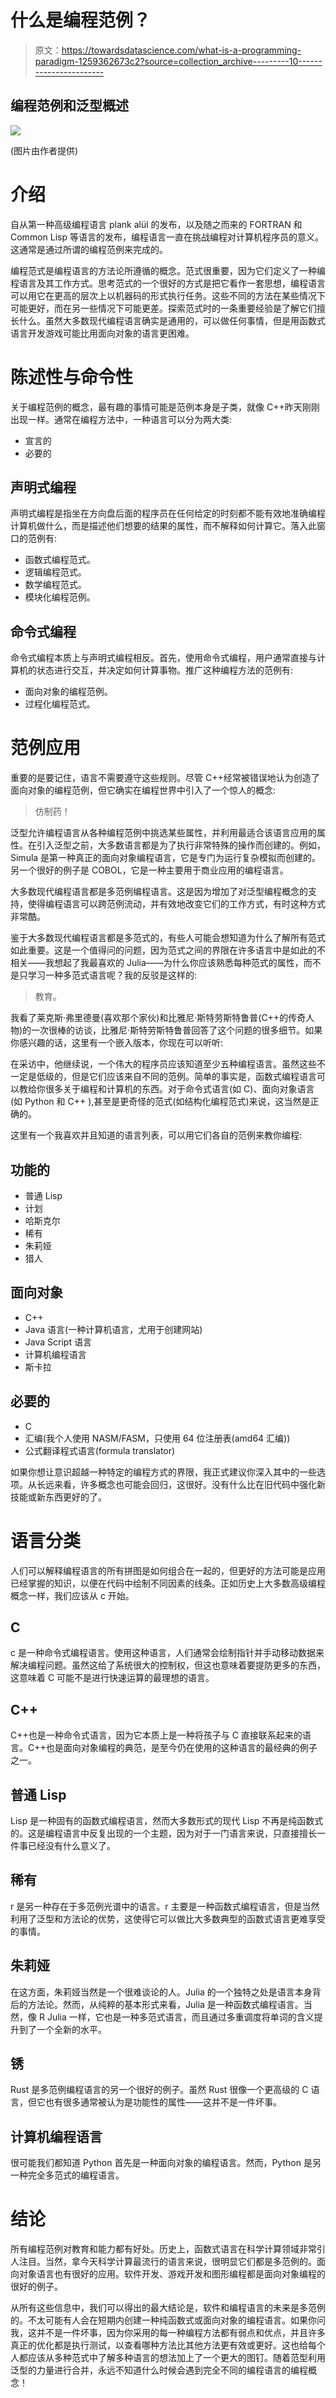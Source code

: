# 什么是编程范例？

> 原文：<https://towardsdatascience.com/what-is-a-programming-paradigm-1259362673c2?source=collection_archive---------10----------------------->

## 编程范例和泛型概述

![](img/4368dd9034e27081c8bbcbf0a0a6b691.png)

(图片由作者提供)

# 介绍

自从第一种高级编程语言 plank alül 的发布，以及随之而来的 FORTRAN 和 Common Lisp 等语言的发布，编程语言一直在挑战编程对计算机程序员的意义。这通常是通过所谓的编程范例来完成的。

编程范式是编程语言的方法论所遵循的概念。范式很重要，因为它们定义了一种编程语言及其工作方式。思考范式的一个很好的方式是把它看作一套思想，编程语言可以用它在更高的层次上以机器码的形式执行任务。这些不同的方法在某些情况下可能更好，而在另一些情况下可能更差。探索范式时的一条重要经验是了解它们擅长什么。虽然大多数现代编程语言确实是通用的，可以做任何事情，但是用函数式语言开发游戏可能比用面向对象的语言更困难。

# 陈述性与命令性

关于编程范例的概念，最有趣的事情可能是范例本身是子类，就像 C++昨天刚刚出现一样。通常在编程方法中，一种语言可以分为两大类:

*   宣言的
*   必要的

## 声明式编程

声明式编程是指坐在方向盘后面的程序员在任何给定的时刻都不能有效地准确编程计算机做什么，而是描述他们想要的结果的属性，而不解释如何计算它。落入此窗口的范例有:

*   函数式编程范式。
*   逻辑编程范式。
*   数学编程范式。
*   模块化编程范例。

## 命令式编程

命令式编程本质上与声明式编程相反。首先，使用命令式编程，用户通常直接与计算机的状态进行交互，并决定如何计算事物。推广这种编程方法的范例有:

*   面向对象的编程范例。
*   过程化编程范式。

# 范例应用

重要的是要记住，语言不需要遵守这些规则。尽管 C++经常被错误地认为创造了面向对象的编程范例，但它确实在编程世界中引入了一个惊人的概念:

> 仿制药！

泛型允许编程语言从各种编程范例中挑选某些属性，并利用最适合该语言应用的属性。在引入泛型之前，大多数语言都是为了执行非常特殊的操作而创建的。例如，Simula 是第一种真正的面向对象编程语言，它是专门为运行复杂模拟而创建的。另一个很好的例子是 COBOL，它是一种主要用于商业应用的编程语言。

大多数现代编程语言都是多范例编程语言。这是因为增加了对泛型编程概念的支持，使得编程语言可以跨范例流动，并有效地改变它们的工作方式，有时这种方式非常酷。

鉴于大多数现代编程语言都是多范式的，有些人可能会想知道为什么了解所有范式如此重要。这是一个值得问的问题，因为范式之间的界限在许多语言中是如此的不相关——我想起了我最喜欢的 Julia——为什么你应该熟悉每种范式的属性，而不是只学习一种多范式语言呢？我的反驳是这样的:

> 教育。

我看了莱克斯·弗里德曼(喜欢那个家伙)和比雅尼·斯特劳斯特鲁普(C++的传奇人物)的一次很棒的访谈，比雅尼·斯特劳斯特鲁普回答了这个问题的很多细节。如果你感兴趣的话，这里有一个嵌入版本，你现在可以听听:

在采访中，他继续说，一个伟大的程序员应该知道至少五种编程语言。虽然这些不一定是低级的，但是它们应该来自不同的范例。简单的事实是，函数式编程语言可以教给你很多关于编程和计算机的东西。对于命令式语言(如 C)、面向对象语言(如 Python 和 C++ ),甚至是更奇怪的范式(如结构化编程范式)来说，这当然是正确的。

这里有一个我喜欢并且知道的语言列表，可以用它们各自的范例来教你编程:

## 功能的

*   普通 Lisp
*   计划
*   哈斯克尔
*   稀有
*   朱莉娅
*   猎人

## 面向对象

*   C++
*   Java 语言(一种计算机语言，尤用于创建网站)
*   Java Script 语言
*   计算机编程语言
*   斯卡拉

## 必要的

*   C
*   汇编(我个人使用 NASM/FASM，只使用 64 位注册表(amd64 汇编))
*   公式翻译程式语言(formula translator)

如果你想让意识超越一种特定的编程方式的界限，我正式建议你深入其中的一些选项。从长远来看，许多概念也可能会回归，这很好。没有什么比在旧代码中强化新技能或新东西更好的了。

# 语言分类

人们可以解释编程语言的所有拼图是如何组合在一起的，但更好的方法可能是应用已经掌握的知识，以便在代码中绘制不同因素的线条。正如历史上大多数高级编程概念一样，我们应该从 c 开始。

## C

c 是一种命令式编程语言。使用这种语言，人们通常会绘制指针并手动移动数据来解决编程问题。虽然这给了系统很大的控制权，但这也意味着要提防更多的东西，这意味着 C 可能不是进行快速运算的最理想的语言。

## C++

C++也是一种命令式语言，因为它本质上是一种将孩子与 C 直接联系起来的语言。C++也是面向对象编程的典范，是至今仍在使用的这种语言的最经典的例子之一。

## 普通 Lisp

Lisp 是一种固有的函数式编程语言，然而大多数形式的现代 Lisp 不再是纯函数式的。这是编程语言中反复出现的一个主题，因为对于一门语言来说，只直接擅长一件事已经没有什么意义了。

## 稀有

r 是另一种存在于多范例光谱中的语言。r 主要是一种函数式编程语言，但是当然利用了泛型和方法论的优势，这使得它可以做比大多数典型的函数式语言更难享受的事情。

## 朱莉娅

在这方面，朱莉娅当然是一个很难谈论的人。Julia 的一个独特之处是语言本身背后的方法论。然而，从纯粹的基本形式来看，Julia 是一种函数式编程语言。当然，像 R Julia 一样，它也是一种多范式语言，而且通过多重调度将单词的含义提升到了一个全新的水平。

## 锈

Rust 是多范例编程语言的另一个很好的例子。虽然 Rust 很像一个更高级的 C 语言，但它也有很多通常被认为是功能性的属性——这并不是一件坏事。

## 计算机编程语言

很可能我们都知道 Python 首先是一种面向对象的编程语言。然而，Python 是另一种完全多范式的编程语言。

# 结论

所有编程范例对教育和能力都有好处。历史上，函数式语言在科学计算领域非常引人注目。当然，拿今天科学计算最流行的语言来说，很明显它们都是多范例的。面向对象语言也有很好的应用。软件开发、游戏开发和图形编程都是面向对象编程的很好的例子。

从所有这些信息中，我们可以得出的最大结论是，软件和编程语言的未来是多范例的。不太可能有人会在短期内创建一种纯函数式或面向对象的编程语言。如果你问我，这并不是一件坏事，因为你采用的每一种编程方法都有弱点和优点，并且许多真正的优化都是执行测试，以查看哪种方法比其他方法更有效或更好。这也给每个人都应该从多种范式中了解多种语言的想法加上了一个更大的图钉。随着范型利用泛型的力量进行合并，永远不知道什么时候会遇到完全不同的编程语言的编程概念！